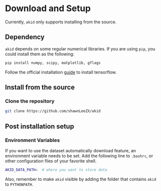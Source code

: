 # Download and Setup

Currently, `akid` only supports installing from the source.

## Dependency

`akid` depends on some regular numerical libraries. If you are using `pip`, you
could install them as the following:

```bash
pip install numpy, scipy, matplotlib, gflags
```

Follow the official installation
[guide](https://www.tensorflow.org/versions/r0.12/get_started/os_setup.html) to
install tensorflow.

## Install from the source

### Clone the repository

```bash
git clone https://github.com/shawnLeeZX/akid
```

## Post installation setup

### Environment Variables

If you want to use the dataset automatically download feature, an environment
variable needs to be set. Add the following line to `.bashrc`, or other
configuration files of your favorite shell.

```bash
AKID_DATA_PATH=  # where you want to store data
```

Also, remember to make `akid` visible by adding the folder that contains `akid`
to `PYTHONPATH`.
